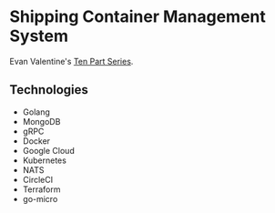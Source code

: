 # Shipping Container Management System
Evan Valentine's [Ten Part Series](https://ewanvalentine.io/microservices-in-golang-part-1/).

## Technologies
- Golang
- MongoDB
- gRPC
- Docker
- Google Cloud
- Kubernetes
- NATS
- CircleCI
- Terraform
- go-micro

